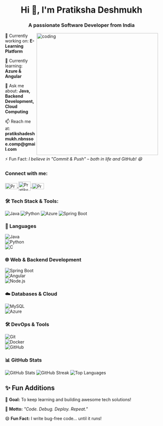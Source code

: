 

<h1 align="center">Hi 👋, I'm Pratiksha Deshmukh</h1>
<h3 align="center">A passionate Software Developer from India</h3>
<img align="right" alt="coding" width="400" src="https://cdn.dribbble.com/users/17707/screenshots/2413754/rrr.gif">

<p>🔭 Currently working on: <strong>E-Learning Platform</strong></p>
        <p>🌱 Currently learning: <strong>Azure & Angular</strong></p>
        <p>💬 Ask me about: <strong>Java, Backend Development, Cloud Computing</strong></p>
        <p>📫 Reach me at: <strong>pratikshadeshmukh.nbnssoe.comp@gmail.com</strong></p>
        <p>⚡ Fun Fact: <em>I believe in "Commit & Push" – both in life and GitHub! 😆</em></p>

 <h3 align="left">Connect with me:</h3>
<p align="left">
  <a href="https://www.linkedin.com/in/pratiksha-bhausaheb-deshmukh" target="_blank">
    <img align="center" src="https://raw.githubusercontent.com/rahuldkjain/github-profile-readme-generator/master/src/images/icons/Social/linked-in-alt.svg" alt="Pratiksha Bhausaheb Deshmukh" height="20" width="40" />
       <a href="https://www.hackerrank.com/pratiksha_deshmukh" target="_blank">
    <img align="center" src="https://raw.githubusercontent.com/rahuldkjain/github-profile-readme-generator/master/src/images/icons/Social/hackerrank.svg" alt="Pratiksha Deshmukh HackerRank" height="30" width="40" />
  </a>
  </a>
  <a href="https://www.kaggle.com/pratikshadeshmukh" target="_blank">
    <img align="center" src="https://raw.githubusercontent.com/rahuldkjain/github-profile-readme-generator/master/src/images/icons/Social/kaggle.svg" alt="Pratiksha Deshmukh Kaggle" height="20" width="40" />
  </a>

</p>

<h3 align="left">🛠 Tech Stack & Tools:</h3>

![Java](https://img.shields.io/badge/Java-ED8B00?style=for-the-badge&logo=openjdk&logoColor=white)
![Python](https://img.shields.io/badge/Python-3670A0?style=for-the-badge&logo=python&logoColor=ffdd54)
![Azure](https://img.shields.io/badge/Azure-0089D6?style=for-the-badge&logo=microsoft-azure&logoColor=white)
![Spring Boot](https://img.shields.io/badge/Spring_Boot-6DB33F?style=for-the-badge&logo=spring&logoColor=white)


### 🚀 Languages  
![Java](https://img.shields.io/badge/Java-ED8B00?style=for-the-badge&logo=openjdk&logoColor=white)  
![Python](https://img.shields.io/badge/Python-3670A0?style=for-the-badge&logo=python&logoColor=ffdd54)  
![C](https://img.shields.io/badge/C-00599C?style=for-the-badge&logo=c&logoColor=white)
 

### 🌐 Web & Backend Development  
![Spring Boot](https://img.shields.io/badge/Spring_Boot-6DB33F?style=for-the-badge&logo=spring&logoColor=white)  
![Angular](https://img.shields.io/badge/Angular-DD0031?style=for-the-badge&logo=angular&logoColor=white)  
![Node.js](https://img.shields.io/badge/Node.js-339933?style=for-the-badge&logo=node.js&logoColor=white)  

### ☁️ Databases & Cloud  
![MySQL](https://img.shields.io/badge/MySQL-4479A1?style=for-the-badge&logo=mysql&logoColor=white)  
![Azure](https://img.shields.io/badge/Azure-0089D6?style=for-the-badge&logo=microsoft-azure&logoColor=white)  

### 🛠 DevOps & Tools  
![Git](https://img.shields.io/badge/Git-F05032?style=for-the-badge&logo=git&logoColor=white)  
![Docker](https://img.shields.io/badge/Docker-2496ED?style=for-the-badge&logo=docker&logoColor=white)  
![GitHub](https://img.shields.io/badge/GitHub-181717?style=for-the-badge&logo=github&logoColor=white)  


### 📊 GitHub Stats
![GitHub Stats](https://github-readme-stats.vercel.app/api?username=pratiksha277&show_icons=true&theme=radical)
![GitHub Streak](https://github-readme-streak-stats.herokuapp.com/?user=pratiksha277&theme=radical)
![Top Languages](https://github-readme-stats.vercel.app/api/top-langs/?username=pratiksha277&layout=compact&theme=radical)

<h2>✨ Fun Additions</h2>

<p>🎯 <strong>Goal:</strong> To keep learning and building awesome tech solutions!</p>
<p>🚀 <strong>Motto:</strong> <em>"Code. Debug. Deploy. Repeat."</em></p>
<p>😄 <strong>Fun Fact:</strong> I write bug-free code… until it runs!</p>


           
